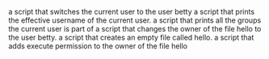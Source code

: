  a script that switches the current user to the user betty
 a script that prints the effective username of the current user.
 a script that prints all the groups the current user is part of
  a script that changes the owner of the file hello to the user betty.
 a script that creates an empty file called hello.
 a script that adds execute permission to the owner of the file hello
